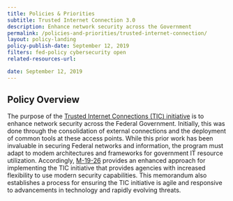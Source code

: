 ```yaml
---
title: Policies & Priorities
subtitle: Trusted Internet Connection 3.0
description: Enhance network security across the Government
permalink: /policies-and-priorities/trusted-internet-connection/
layout: policy-landing
policy-publish-date: September 12, 2019
filters: fed-policy cybersecurity open
related-resources-url:

date: September 12, 2019
---
```

## Policy Overview ##
The purpose of the [Trusted Internet Connections (TIC) initiative]( https://www.whitehouse.gov/wp-content/uploads/2019/09/M-19-26.pdf ) is to enhance network security across the Federal Government. Initially, this was done through the consolidation of external connections and the deployment of common tools at these access points. While this prior work has been invaluable in securing Federal networks and information, the program must adapt to modem architectures and frameworks for government IT resource utilization. Accordingly, [M-19-26]( https://www.whitehouse.gov/wp-content/uploads/2019/09/M-19-26.pdf ) provides an enhanced approach for implementing the TIC initiative that provides agencies with increased flexibility to use modern security capabilities. This memorandum also establishes a process for ensuring the TIC initiative is agile and responsive to advancements in technology and rapidly evolving threats.
